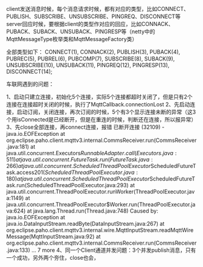 client发送消息时候，每个消息请求时候，都有对应的类型，比如CONNECT、PUBLISH、SUBSCRIBE、UNSUBSCRIBE、PINGREQ、DISCONNECT等
server回应时候，要根据client的类型作对应的回应，比如CONNACK、PUBACK、SUBACK、UNSUBACK、PINGRESP等（netty中的MqttMessageType枚举类和MqttMessageFactory类）

全部类型如下：
CONNECT(1),
   CONNACK(2),
   PUBLISH(3),
   PUBACK(4),
   PUBREC(5),
   PUBREL(6),
   PUBCOMP(7),
   SUBSCRIBE(8),
   SUBACK(9),
   UNSUBSCRIBE(10),
   UNSUBACK(11),
   PINGREQ(12),
   PINGRESP(13),
   DISCONNECT(14);
   
   
   
 车联网遇到的问题：
 
 1、启动只建立连接，初始化5个连接，实际5个连接都超时关闭了，但是只有2个连接在连接超时关闭的时候，执行了MqttCallback.connectionLost
 2、先启动连接，启动订阅，关闭连接，再次订阅的时候，5个有3个显示连接未断的异常（这3个用isConnected是已经断开，但是在重连的时候，判断还在连接，所以报异常）
 3、先close全部连接，再connect连接，报错
 已断开连接 (32109) - java.io.EOFException
 	at org.eclipse.paho.client.mqttv3.internal.CommsReceiver.run(CommsReceiver.java:181)
 	at java.util.concurrent.Executors$RunnableAdapter.call(Executors.java:511)
 	at java.util.concurrent.FutureTask.run(FutureTask.java:266)
 	at java.util.concurrent.ScheduledThreadPoolExecutor$ScheduledFutureTask.access$201(ScheduledThreadPoolExecutor.java:180)
 	at java.util.concurrent.ScheduledThreadPoolExecutor$ScheduledFutureTask.run(ScheduledThreadPoolExecutor.java:293)
 	at java.util.concurrent.ThreadPoolExecutor.runWorker(ThreadPoolExecutor.java:1149)
 	at java.util.concurrent.ThreadPoolExecutor$Worker.run(ThreadPoolExecutor.java:624)
 	at java.lang.Thread.run(Thread.java:748)
 Caused by: java.io.EOFException
 	at java.io.DataInputStream.readByte(DataInputStream.java:267)
 	at org.eclipse.paho.client.mqttv3.internal.wire.MqttInputStream.readMqttWireMessage(MqttInputStream.java:92)
 	at org.eclipse.paho.client.mqttv3.internal.CommsReceiver.run(CommsReceiver.java:133)
 	... 7 more
 4、同一个Client通道并发问题：3个并发publish消息，只有一个成功，另外两个夯住，close也会，
  
   
   
   